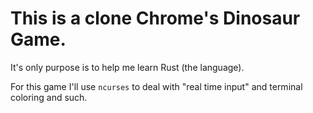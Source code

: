 # This is a clone Chrome's Dinosaur Game.

It's only purpose is to help me learn Rust (the language).

For this game I'll use `ncurses` to deal with "real time input" and terminal coloring and such.
